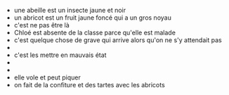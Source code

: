 - une abeille est un insecte jaune et noir
- un abricot est un fruit jaune foncé qui a un gros noyau
- c'est ne pas être là
- Chloé est absente de la classe parce qu'elle est malade
- c'est quelque chose de grave qui arrive alors qu'on ne s'y attendait pas
-
- c'est les mettre en mauvais état
-
-
- elle vole et peut piquer
- on fait de la confiture et des tartes avec les abricots